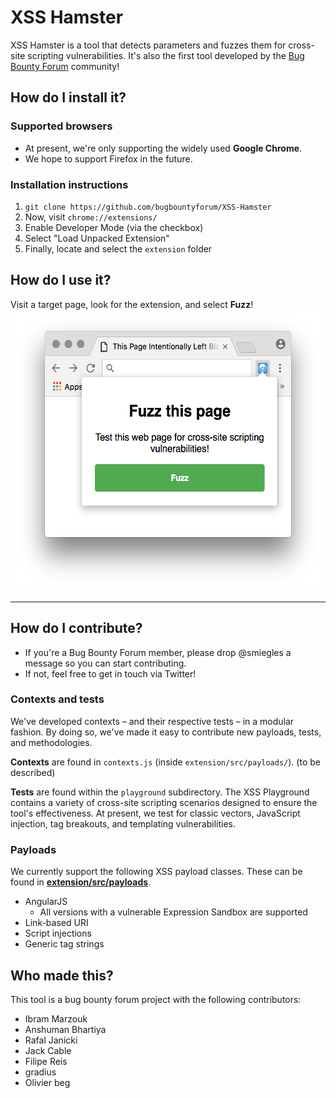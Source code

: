 # XSS Hamster
XSS Hamster is a tool that detects parameters and fuzzes them for cross-site scripting vulnerabilities. It's also the first tool developed by the [Bug Bounty Forum](https://bugbountyforum.com) community! 

## How do I install it?
### Supported browsers
* At present, we're only supporting the widely used **Google Chrome**.
* We hope to support Firefox in the future.

### Installation instructions
1. `git clone https://github.com/bugbountyforum/XSS-Hamster`
2. Now, visit `chrome://extensions/`
3. Enable Developer Mode (via the checkbox)
4. Select "Load Unpacked Extension"
5. Finally, locate and select the `extension` folder

## How do I use it?
Visit a target page, look for the extension, and select **Fuzz**!
<img src="example.png" alt="Screenshot of extension Fuzz window" height="450"/>

---
## How do I contribute?
* If you're a Bug Bounty Forum member, please drop @smiegles a message so you can start contributing.
* If not, feel free to get in touch via Twitter!

### Contexts and tests
We've developed contexts – and their respective tests – in a modular fashion. By doing so, we've made it easy to contribute new payloads, tests, and methodologies.

**Contexts** are found in `contexts.js` (inside `extension/src/payloads/`). (to be described)

**Tests** are found within the `playground` subdirectory. The XSS Playground contains a variety of cross-site scripting scenarios designed to ensure the tool's effectiveness. At present, we test for classic vectors, JavaScript injection, tag breakouts, and templating vulnerabilities.

### Payloads
We currently support the following XSS payload classes. These can be found in [**extension/src/payloads**](https://github.com/bugbountyforum/XSS-Hamster/tree/master/extension/src/payloads).

* AngularJS
    * All versions with a vulnerable Expression Sandbox are supported
* Link-based URI
* Script injections 
* Generic tag strings

## Who made this?
This tool is a bug bounty forum project with the following contributors:
- Ibram Marzouk
- Anshuman Bhartiya
- Rafal Janicki
- Jack Cable
- Filipe Reis
- gradius
- Olivier beg
